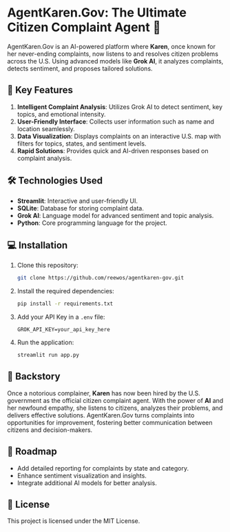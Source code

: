 # AgentKaren.Gov: The Ultimate Citizen Complaint Agent 🗽

AgentKaren.Gov is an AI-powered platform where **Karen**, once known for her never-ending complaints, now listens to and resolves citizen problems across the U.S. Using advanced models like **Grok AI**, it analyzes complaints, detects sentiment, and proposes tailored solutions.

## 🚀 Key Features
1. **Intelligent Complaint Analysis**: Utilizes Grok AI to detect sentiment, key topics, and emotional intensity.
2. **User-Friendly Interface**: Collects user information such as name and location seamlessly.
3. **Data Visualization**: Displays complaints on an interactive U.S. map with filters for topics, states, and sentiment levels.
4. **Rapid Solutions**: Provides quick and AI-driven responses based on complaint analysis.

## 🛠️ Technologies Used
- **Streamlit**: Interactive and user-friendly UI.
- **SQLite**: Database for storing complaint data.
- **Grok AI**: Language model for advanced sentiment and topic analysis.
- **Python**: Core programming language for the project.

## 💻 Installation
1. Clone this repository:
   ```bash
   git clone https://github.com/reewos/agentkaren-gov.git
   ```
2. Install the required dependencies:
   ```bash
   pip install -r requirements.txt
   ```
3. Add your API Key in a `.env` file:
   ```plaintext
   GROK_API_KEY=your_api_key_here
   ```
4. Run the application:
   ```bash
   streamlit run app.py
   ```

## 📖 Backstory
Once a notorious complainer, **Karen** has now been hired by the U.S. government as the official citizen complaint agent. With the power of **AI** and her newfound empathy, she listens to citizens, analyzes their problems, and delivers effective solutions. AgentKaren.Gov turns complaints into opportunities for improvement, fostering better communication between citizens and decision-makers.

## 🌟 Roadmap
- Add detailed reporting for complaints by state and category.
- Enhance sentiment visualization and insights.
- Integrate additional AI models for better analysis.

## 📜 License
This project is licensed under the MIT License.